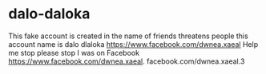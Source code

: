 # dalo-daloka
This fake account is created in the name of friends threatens people this account name is dalo dlaloka https://www.facebook.com/dwnea.xaeal  Help me stop please stop I was on Facebook https://www.facebook.com/dwnea.xaeal.  facebook.com/dwnea.xaeal.3
